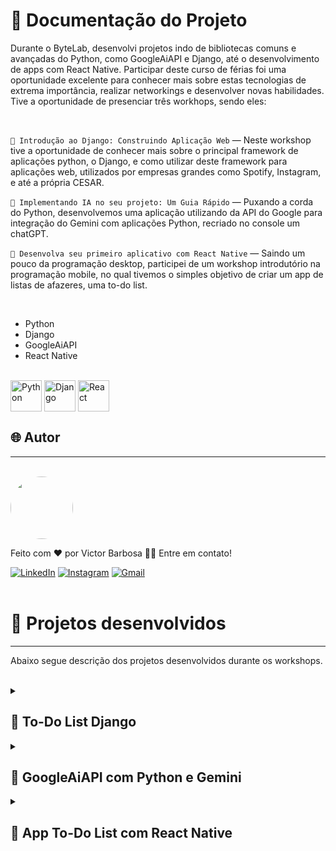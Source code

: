 # 📒 Documentação do Projeto

Durante o ByteLab, desenvolvi projetos indo de bibliotecas comuns e avançadas do Python, como GoogleAiAPI e Django, até o desenvolvimento de apps com React Native. Participar deste curso de férias foi uma oportunidade excelente para conhecer mais sobre estas tecnologias de extrema importância, realizar networkings e desenvolver novas habilidades. Tive a oportunidade de presenciar três workhops, sendo eles:

<br>

`🐍 Introdução ao Django: Construindo Aplicação Web` — Neste workshop tive a oportunidade de conhecer mais sobre o principal framework de aplicações python, o Django, e como utilizar deste framework para aplicações web, utilizados por empresas grandes como Spotify, Instagram, e até a própria CESAR.

`🤖 Implementando IA no seu projeto: Um Guia Rápido` — Puxando a corda do Python, desenvolvemos uma aplicação utilizando da API do Google para integração do Gemini com aplicações Python, recriado no console um chatGPT.

`📱 Desenvolva seu primeiro aplicativo com React Native` — Saindo um pouco da programação desktop, participei de um workshop introdutório na programação mobile, no qual tivemos o simples objetivo de criar um app de listas de afazeres, uma to-do list.

<br>

- Python
- Django
- GoogleAiAPI
- React Native
  
<div style="display: inline_block"><br>
  <img align="center" alt="Python" heigth="40" width="50" src="https://cdn.jsdelivr.net/gh/devicons/devicon@latest/icons/python/python-original.svg">
  <img align="center" alt="Django" heigth="40" width="50" src="https://cdn.jsdelivr.net/gh/devicons/devicon@latest/icons/django/django-plain.svg">
  <img align="center" alt="React" heigth="40" width="50" src="https://cdn.jsdelivr.net/gh/devicons/devicon@latest/icons/react/react-original.svg">
</div>
  
## 🌐 Autor
---
<br>

<a href="https://www.linkedin.com/in/victor-santos-01242007111203200607/">
 <img style="border-radius: 50%" src="https://avatars.githubusercontent.com/u/114593367?s=400&u=35dad9c7030300514c27e765de70b83b4073c802&v=4" width="100px;" alt=""/>
</a>

Feito com ❤️ por Victor Barbosa 👋🏽 Entre em contato!

[![LinkedIn](https://img.shields.io/badge/LinkedIn-0077B5?style=for-the-badge&logo=linkedin&logoColor=white)](https://www.linkedin.com/in/victor-santos-01242007111203200607/)
[![Instagram](https://img.shields.io/badge/-Instagram-%23E4405F?style=for-the-badge&logo=instagram&logoColor=white)](https://www.instagram.com/vituisdev/)
[![Gmail](https://img.shields.io/badge/Gmail-333333?style=for-the-badge&logo=gmail&logoColor=red)](mailto:victorb.santos15@gmail.com)
<br>
<br>

# 🔗 Projetos desenvolvidos
---

Abaixo segue descrição dos projetos desenvolvidos durante os workshops.

<br>

<details>
  <summary><h2>🐍 To-Do List Django</h2></summary>
  
  Durante este workshop, desenvolvemos um simples site de listas de tarefas, um "to-do list", utilizando de Django, o principal framework para Python atualmente. Percorremos uma trilha simples e linear, indo desde a inicialização de uma venv (ambiente virtual), até a criação de uma conta admin no site para atualização das listas manualmente. Abaixo está um passo a passo de como instalar o projeto e rodar:
  
  ---
  ### Requisitos: 
  - Python 3.11+
  - Pip 21+
  - Django 5.1
  
  ---
  ### Passo a passo:
  1. Instalar o projeto dentro da pasta [Workshop - Django](https://github.com/victorb-s/CESAR-ByteLab-2024/tree/7d246a96cd7e9223b1670227b9728f35d2171589/Workshop%20-%20Django).
  2. Inicie o ambiente virtual utilizando o seguinte comando no prompt "CMD"
  
  - No Windows:
  ```bash
  .\Django\Scripts\activate
  ```
  - No MacOS/Linux:
  ```bash
  source Django\bin\activate
  ```
  <br>
  
  3. Caso o pip não esteja instalado, utilize o seguinte comando
  
  - No windows:
  ```bash
  py -m ensurepip --default-pip
  ```
  - No MacOS/Linux:
  ```bash
  python3 -m ensurepip --default-pip
  ```
  <br>
  
  4. Entre na página "projetinho" com o comando `cd projetinho` e instale os requisitos, abra o terminal e digite:
  ```
  pip install -r requirements.txt
  ```
  5. Após instalar, inicialize o projeto utilizando
  ```
  python manage.py runserver
  ```
  6. Acesse o projeto utilizando este link no navegador `http://127.0.0.1:8000`
  7. Caso queira adicionar alguma tarefa, utilize o link `http://127.0.0.1:8000/admin/` com a seguinte conta: <br>
  `Usuário:` admin <br>
  `Senha:` admin123 <br>
  
  <br>
  
  8. Para finalizar o projeto, abra o terminal e pressione CTRL + C
  9. Para finalizar o ambiente virtual digite simplesmente `deactivate` no terminal. Caso não funcione, volte para o diretório original utilizando `cd ..` e digite `.\Django\Scripts\deactivate`
</details>

<details>
  <summary><h2>🤖 GoogleAiAPI com Python e Gemini</h2></summary>

  Durante este workshop, tivemos uma leve experiência do que seria criar seu próprio GPT, um chatBot funcional que roda no seu próprio computador local, através de Python. Tive a oportunidade de conhecer mais sobre APIs, desenvolvimento com elas e integração de chatBots em projetos reais.

  ---
  ### Requisitos: 
  - Python 3.11+
  - Pip 21+
  - GoogleAiApi v1
  
  ---
  ### Passo a passo:
  1. Instalar o projeto dentro da pasta [Workshop -GoogleAiAPI](https://github.com/victorb-s/CESAR-ByteLab-2024/tree/87e411613ad1bc53ccb5b170b15f5cc0c3a3017d/Workshop%20-%20GoogleAiAPI).
  2. Inicie o ambiente virtual utilizando o seguinte comando no prompt "CMD"
  
  - No Windows:
  ```bash
  .\venv\Scripts\activate
  ```
  - No MacOS/Linux:
  ```bash
  source venv\bin\activate
  ```
  <br>
  
  3. Caso o pip não esteja instalado, utilize o seguinte comando
  
  - No windows:
  ```bash
  py -m ensurepip --default-pip
  ```
  - No MacOS/Linux:
  ```bash
  python3 -m ensurepip --default-pip
  ```

  4. Você precisará entrar no site [Google AI Studio](https://aistudio.google.com/), obs: *Entre com um email pessoal, não institucional*
  ![Captura de tela 2024-08-16 173413](https://github.com/user-attachments/assets/707c3b70-0493-4819-a405-cf198b9694b5)

  <br>
  
  6. Gere uma nova chave, selecionando "Criar chave de API" -> "Criar uma chave de API em um novo projeto"
  7. Copie a chave e guarde em algum lugar, você precisará dela para acessar o chat
  8. No arquivo ".env", altere a variável "suaChave" para a chave que você copiou no AI Studio
  9. Execute o código em "chat.py" e utilize de seu próprio Gemini!

</details>

<details>
  <summary><h2>📱 App To-Do List com React Native</h2></summary>
</details>
